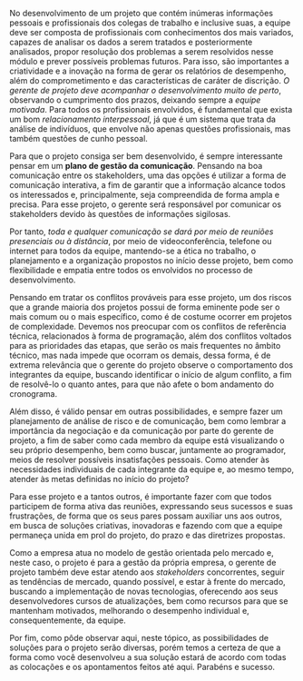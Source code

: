 No desenvolvimento de um projeto que contém inúmeras informações pessoais e profissionais dos colegas de trabalho e inclusive suas, a equipe deve ser composta de profissionais com conhecimentos dos mais variados, capazes de analisar os dados a serem tratados e posteriormente analisados, propor resolução dos problemas a serem resolvidos nesse módulo e prever possíveis problemas futuros. Para isso, são importantes a criatividade e a inovação na forma de gerar os relatórios de desempenho, além do comprometimento e das características de caráter de discrição. *O gerente de projeto deve acompanhar o desenvolvimento muito de perto*, observando o cumprimento dos prazos, deixando sempre a *equipe motivada*. Para todos os profissionais envolvidos, é fundamental que exista um bom *relacionamento interpessoal*, já que é um sistema que trata da análise de indivíduos, que envolve não apenas questões profissionais, mas também questões de cunho pessoal.

Para que o projeto consiga ser bem desenvolvido, é sempre interessante pensar em um **plano de gestão da comunicação**. Pensando na boa comunicação entre os stakeholders, uma das opções é utilizar a forma de comunicação interativa, a fim de garantir que a informação alcance todos os interessados e, principalmente, seja compreendida de forma ampla e precisa. Para esse projeto, o gerente será responsável por comunicar os stakeholders devido às questões de informações sigilosas.

Por tanto, *toda e qualquer comunicação se dará por meio de reuniões presenciais ou à distância*, por meio de videoconferência, telefone ou internet para todos da equipe, mantendo-se a ética no trabalho, o planejamento e a organização propostos no início desse projeto, bem como flexibilidade e empatia entre todos os envolvidos no processo de desenvolvimento.

Pensando em tratar os conflitos prováveis para esse projeto, um dos riscos que a grande maioria dos projetos possui de forma eminente pode ser o mais comum ou o mais específico, como é de costume ocorrer em projetos de complexidade. Devemos nos preocupar com os conflitos de referência técnica, relacionados à forma de programação, além dos conflitos voltados para as prioridades das etapas, que serão os mais frequentes no âmbito técnico, mas nada impede que ocorram os demais, dessa forma, é de extrema relevância que o gerente do projeto observe o comportamento dos integrantes da equipe, buscando identificar o início de algum conflito, a fim de resolvê-lo o quanto antes, para que não afete o bom andamento do cronograma.

Além disso, é válido pensar em outras possibilidades, e sempre fazer um planejamento de análise de risco e de comunicação, bem como lembrar a importância da negociação e da comunicação por parte do gerente de projeto, a fim de saber como cada membro da equipe está visualizando o seu próprio desempenho, bem como buscar, juntamente ao programador, meios de resolver possíveis insatisfações pessoais. Como atender às necessidades individuais de cada integrante da equipe e, ao mesmo tempo, atender às metas definidas no início do projeto?

Para esse projeto e a tantos outros, é importante fazer com que todos participem de forma ativa das reuniões, expressando seus sucessos e suas frustrações, de forma que os seus pares possam auxiliar uns aos outros, em busca de soluções criativas, inovadoras e fazendo com que a equipe permaneça unida em prol do projeto, do prazo e das diretrizes propostas.

Como a empresa atua no modelo de gestão orientada pelo mercado e, neste caso, o projeto é para a gestão da própria empresa, o gerente de projeto também deve estar atendo aos _stakeholders_ concorrentes, seguir as tendências de mercado, quando possível, e estar à frente do mercado, buscando a implementação de novas tecnologias, oferecendo aos seus desenvolvedores cursos de atualizações, bem como recursos para que se mantenham motivados, melhorando o desempenho individual e, consequentemente, da equipe.

Por fim, como pôde observar aqui, neste tópico, as possibilidades de soluções para o projeto serão diversas, porém temos a certeza de que a forma como você desenvolveu a sua solução estará de acordo com todas as colocações e os apontamentos feitos até aqui. Parabéns e sucesso.